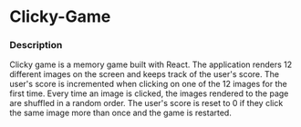# Clicky-Game

### Description

Clicky game is a memory game built with React. The application renders 12 different images on the screen and keeps track of the user's score. The user's score is incremented when clicking on one of the 12 images for the first time. Every time an image is clicked, the images rendered to the page are shuffled in a random order. The user's score is reset to 0 if they click the same image more than once and the game is restarted.